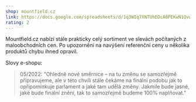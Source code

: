```yaml
---
shop: mountfield.cz
link: https://docs.google.com/spreadsheets/d/1q3WIq7XNTUhEDcA8PEKwN1QvwFeXqlZzuIQcXIQ7lzo/edit?usp=sharing
rating: 2
---
```


Mountfield.cz nabízí stále prakticky celý sortiment ve slevách počítaných z maloobchodních cen. Po upozornění na navýšení referenční ceny u několika produktů chybu ihned opravil.

Slovy e-shopu:

> 05/2022: "Ohledně nové směrnice – na tu změnu se samozřejmě připravujeme, ale v této chvíli stále čekáme na finální podobu jak to opřipomínkuje parlament a jaké tam udělá změny. Jakmile bude jasné, jaké bude finální znění, tak to samozřejmě budeme 100% naplňovat."
